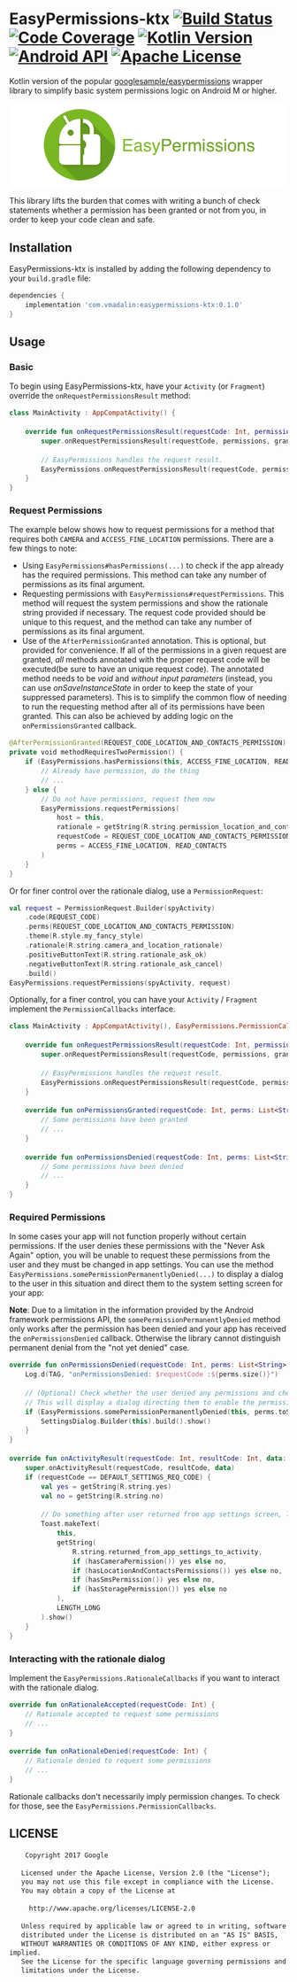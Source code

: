 # EasyPermissions-ktx [![Build Status][1]][2] [![Code Coverage][3]][4] [![Kotlin Version][5]][6] [![Android API][7]][8] [![Apache License][9]][10]

Kotlin version of the popular [googlesample/easypermissions](https://github.com/googlesamples/easypermissions) wrapper library to simplify basic system
permissions logic on Android M or higher.

![](art/logo.png)

This library lifts the burden that comes with writing a bunch of check statements whether a permission has been granted or not from you, in order to keep your code clean and safe.

## Installation

EasyPermissions-ktx is installed by adding the following dependency to your `build.gradle` file:

```groovy
dependencies {
    implementation 'com.vmadalin:easypermissions-ktx:0.1.0'
}
```

## Usage

### Basic

To begin using EasyPermissions-ktx, have your `Activity` (or `Fragment`) override the `onRequestPermissionsResult` method:

```kotlin
class MainActivity : AppCompatActivity() {

    override fun onRequestPermissionsResult(requestCode: Int, permissions: Array<String>, grantResults: IntArray) {
        super.onRequestPermissionsResult(requestCode, permissions, grantResults)

        // EasyPermissions handles the request result.
        EasyPermissions.onRequestPermissionsResult(requestCode, permissions, grantResults, this)
    }
}
```

### Request Permissions

The example below shows how to request permissions for a method that requires both
`CAMERA` and `ACCESS_FINE_LOCATION` permissions. There are a few things to note:

  * Using `EasyPermissions#hasPermissions(...)` to check if the app already has the
    required permissions. This method can take any number of permissions as its final
    argument.
  * Requesting permissions with `EasyPermissions#requestPermissions`. This method
    will request the system permissions and show the rationale string provided if
    necessary. The request code provided should be unique to this request, and the method
    can take any number of permissions as its final argument.
  * Use of the `AfterPermissionGranted` annotation. This is optional, but provided for
    convenience. If all of the permissions in a given request are granted, *all* methods
    annotated with the proper request code will be executed(be sure to have an unique request code). The annotated method needs to be *void* and *without input parameters* (instead, you can use *onSaveInstanceState* in order to keep the state of your suppressed parameters). This is to simplify the common
    flow of needing to run the requesting method after all of its permissions have been granted.
    This can also be achieved by adding logic on the `onPermissionsGranted` callback.

```kotlin
@AfterPermissionGranted(REQUEST_CODE_LOCATION_AND_CONTACTS_PERMISSION)
private void methodRequiresTwoPermission() {
    if (EasyPermissions.hasPermissions(this, ACCESS_FINE_LOCATION, READ_CONTACTS)) {
        // Already have permission, do the thing
        // ...
    } else {
        // Do not have permissions, request them now
        EasyPermissions.requestPermissions(
            host = this,
            rationale = getString(R.string.permission_location_and_contacts_rationale_message),
            requestCode = REQUEST_CODE_LOCATION_AND_CONTACTS_PERMISSION,
            perms = ACCESS_FINE_LOCATION, READ_CONTACTS
        )
    }
}
```

Or for finer control over the rationale dialog, use a `PermissionRequest`:

```kotlin
val request = PermissionRequest.Builder(spyActivity)
    .code(REQUEST_CODE)
    .perms(REQUEST_CODE_LOCATION_AND_CONTACTS_PERMISSION)
    .theme(R.style.my_fancy_style)
    .rationale(R.string.camera_and_location_rationale)
    .positiveButtonText(R.string.rationale_ask_ok)
    .negativeButtonText(R.string.rationale_ask_cancel)
    .build()
EasyPermissions.requestPermissions(spyActivity, request)
```

Optionally, for a finer control, you can have your `Activity` / `Fragment` implement
the `PermissionCallbacks` interface.

```kotlin
class MainActivity : AppCompatActivity(), EasyPermissions.PermissionCallbacks {

    override fun onRequestPermissionsResult(requestCode: Int, permissions: Array<String>, grantResults: IntArray) {
        super.onRequestPermissionsResult(requestCode, permissions, grantResults)

        // EasyPermissions handles the request result.
        EasyPermissions.onRequestPermissionsResult(requestCode, permissions, grantResults, this)
    }

    override fun onPermissionsGranted(requestCode: Int, perms: List<String>) {
        // Some permissions have been granted
        // ...
    }

    override fun onPermissionsDenied(requestCode: Int, perms: List<String>) {
        // Some permissions have been denied
        // ...
    }
}
```

### Required Permissions

In some cases your app will not function properly without certain permissions. If the user
denies these permissions with the "Never Ask Again" option, you will be unable to request
these permissions from the user and they must be changed in app settings. You can use the
method `EasyPermissions.somePermissionPermanentlyDenied(...)` to display a dialog to the
user in this situation and direct them to the system setting screen for your app:

**Note**: Due to a limitation in the information provided by the Android
framework permissions API, the `somePermissionPermanentlyDenied` method only
works after the permission has been denied and your app has received
the `onPermissionsDenied` callback. Otherwise the library cannot distinguish
permanent denial from the "not yet denied" case.

```kotlin
override fun onPermissionsDenied(requestCode: Int, perms: List<String>) {
    Log.d(TAG, "onPermissionsDenied: $requestCode :${perms.size()}")

    // (Optional) Check whether the user denied any permissions and checked "NEVER ASK AGAIN."
    // This will display a dialog directing them to enable the permission in app settings.
    if (EasyPermissions.somePermissionPermanentlyDenied(this, perms.toString())) {
        SettingsDialog.Builder(this).build().show()
    }
}

override fun onActivityResult(requestCode: Int, resultCode: Int, data: Intent?) {
    super.onActivityResult(requestCode, resultCode, data)
    if (requestCode == DEFAULT_SETTINGS_REQ_CODE) {
        val yes = getString(R.string.yes)
        val no = getString(R.string.no)

        // Do something after user returned from app settings screen, like showing a Toast.
        Toast.makeText(
            this,
            getString(
                R.string.returned_from_app_settings_to_activity,
                if (hasCameraPermission()) yes else no,
                if (hasLocationAndContactsPermissions()) yes else no,
                if (hasSmsPermission()) yes else no,
                if (hasStoragePermission()) yes else no
            ),
            LENGTH_LONG
        ).show()
    }
}
```

### Interacting with the rationale dialog

Implement the `EasyPermissions.RationaleCallbacks` if you want to interact with the rationale dialog.

```kotlin
override fun onRationaleAccepted(requestCode: Int) {
    // Rationale accepted to request some permissions
    // ...
}

override fun onRationaleDenied(requestCode: Int) {
    // Rationale denied to request some permissions
    // ...
}
```

Rationale callbacks don't necessarily imply permission changes. To check for those, see the `EasyPermissions.PermissionCallbacks`.

## LICENSE

```
	Copyright 2017 Google

   Licensed under the Apache License, Version 2.0 (the "License");
   you may not use this file except in compliance with the License.
   You may obtain a copy of the License at

     http://www.apache.org/licenses/LICENSE-2.0

   Unless required by applicable law or agreed to in writing, software
   distributed under the License is distributed on an "AS IS" BASIS,
   WITHOUT WARRANTIES OR CONDITIONS OF ANY KIND, either express or implied.
   See the License for the specific language governing permissions and
   limitations under the License.

```

[1]: https://travis-ci.com/vmadalin/easypermissions-ktx.svg?branch=master
[2]: https://travis-ci.com/vmadalin/easypermissions-ktx
[3]: https://codecov.io/gh/vmadalin/easypermissions-ktx/branch/master/graph/badge.svg
[4]: https://codecov.io/gh/vmadalin/easypermissions-ktx
[5]: https://img.shields.io/badge/kotlin-1.4.10-blue.svg
[6]: http://kotlinlang.org/
[7]: https://img.shields.io/badge/API-14%2B-blue.svg?style=flat
[8]: https://android-arsenal.com/api?level=14
[9]: https://img.shields.io/badge/License-Apache%202.0-lightgrey.svg
[10]: http://www.apache.org/licenses/LICENSE-2.0
